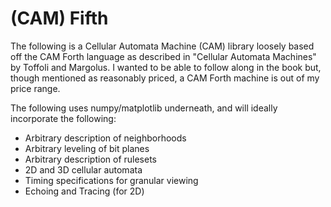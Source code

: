 (CAM) Fifth
===========

The following is a Cellular Automata Machine (CAM) library loosely based off the CAM Forth language as described
in "Cellular Automata Machines" by Toffoli and Margolus. I wanted to be able to follow along in the book but,
though mentioned as reasonably priced, a CAM Forth machine is out of my price range.

The following uses numpy/matplotlib underneath, and will ideally incorporate the following:

* Arbitrary description of neighborhoods
* Arbitrary leveling of bit planes
* Arbitrary description of rulesets
* 2D and 3D cellular automata
* Timing specifications for granular viewing
* Echoing and Tracing (for 2D)
